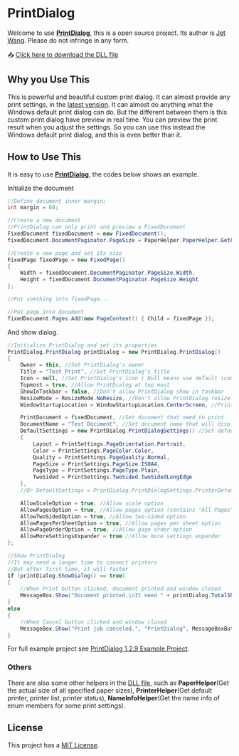 # PrintDialog

Welcome to use **[PrintDialog](https://github.com/Jet20070731/PrintDialog/)**, this is a open source project. Its author is [Jet Wang](https://github.com/Jet20070731/). Please do not infringe in any form.

📥 [Click here to download the DLL file](https://github.com/Jet20070731/PrintDialog/blob/1.2.9.0/PrintDialog.dll)

## Why you Use This

This is powerful and beautiful custom print dialog. It can almost provide any print settings, in the [latest vension](https://github.com/Jet20070731/PrintDialog/tree/1.2.9.0/). It can almost do anything what the Windows default print dialog can do. But the different between them is this custom print dialog have preview in real time. You can preview the print result when you adjust the settings. So you can use this instead the Windows default print dialog, and this is even better than it.

## How to Use This

It is easy to use **[PrintDialog](https://github.com/Jet20070731/PrintDialog/)**, the codes below shows an example.

Initialize the document
```c#
//Define document inner margin;
int margin = 60;

//Create a new document
//PrintDialog can only print and preview a FixedDocument
FixedDocument fixedDocument = new FixedDocument();
fixedDocument.DocumentPaginator.PageSize = PaperHelper.PaperHelper.GetPaperSize(System.Printing.PageMediaSizeName.ISOA4); //Use PaperHelper class to get A4 page size

//Create a new page and set its size
FixedPage fixedPage = new FixedPage()
{
    Width = fixedDocument.DocumentPaginator.PageSize.Width,
    Height = fixedDocument.DocumentPaginator.PageSize.Height
};

//Put somthing into fixedPage...

//Put page into document
fixedDocument.Pages.Add(new PageContent() { Child = fixedPage });
```

And show dialog.
```c#
//Initialize PrintDialog and set its properties
PrintDialog.PrintDialog printDialog = new PrintDialog.PrintDialog()
{
    Owner = this, //Set PrintDialog's owner
    Title = "Test Print", //Set PrintDialog's title
    Icon = null, //Set PrintDialog's icon ( Null means use default icon )
    Topmost = true, //Allow PrintDialog at top most
    ShowInTaskbar = false, //Don't allow PrintDialog show in taskbar
    ResizeMode = ResizeMode.NoResize, //Don't allow PrintDialog resize
    WindowStartupLocation = WindowStartupLocation.CenterScreen, //PrintDialog's startup location is center of the screen

    PrintDocument = fixedDocument, //Set document that need to print
    DocumentName = "Test Document", //Set document name that will display in print list.
    DefaultSettings = new PrintDialog.PrintDialogSettings() //Set default settings. Or you can just use PrintDialog.PrintDialogSettings.PrinterDefaultSettings() to get a PrintDialogSettings that use printer default settings
    {
        Layout = PrintSettings.PageOrientation.Portrait,
        Color = PrintSettings.PageColor.Color,
        Quality = PrintSettings.PageQuality.Normal,
        PageSize = PrintSettings.PageSize.ISOA4,
        PageType = PrintSettings.PageType.Plain,
        TwoSided = PrintSettings.TwoSided.TwoSidedLongEdge
    },
    //Or DefaultSettings = PrintDialog.PrintDialogSettings.PrinterDefaultSettings(),

    AllowScaleOption = true, //Allow scale option
    AllowPagesOption = true, //Allow pages option (contains "All Pages", "Current Page", and "Custom Pages")
    AllowTwoSidedOption = true, //Allow two-sided option
    AllowPagesPerSheetOption = true, //Allow pages per sheet option
    AllowPageOrderOption = true, //Allow page order option
    AllowMoreSettingsExpander = true //Allow more settings expander
};

//Show PrintDialog
//It may need a longer time to connect printers
//But after first time, it will faster
if (printDialog.ShowDialog() == true)
{
    //When Print button clicked, document printed and window closed
    MessageBox.Show("Document printed.\nIt need " + printDialog.TotalSheets + " sheet(s) of paper.", "PrintDialog", MessageBoxButton.OK, MessageBoxImage.Information, MessageBoxResult.OK);
}
else
{
    //When Cancel button clicked and window closed
    MessageBox.Show("Print job canceled.", "PrintDialog", MessageBoxButton.OK, MessageBoxImage.Information, MessageBoxResult.OK);
}
```

For full example project see [PrintDialog 1.2.9 Example Project](https://github.com/Jet20070731/PrintDialog/blob/1.2.9.0/PrintDialogExample.zip).

### Others

There are also some other helpers in the [DLL file](https://github.com/Jet20070731/PrintDialog/blob/1.2.9.0/PrintDialog.dll), such as **PaperHelper**(Get the actual size of all specified paper sizes), **PrinterHelper**(Get default printer, printer list, printer status), **NameInfoHelper**(Get the name info of enum members for some print settings).

## License

This project has a [MIT License](https://github.com/Jet20070731/PrintDialog/blob/master/LICENSE.txt).
